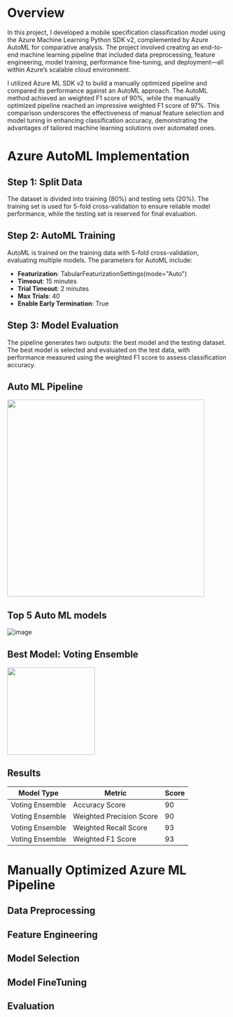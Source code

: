 # Overview

In this project, I developed a mobile specification classification model using the Azure Machine Learning Python SDK v2, complemented by Azure AutoML for comparative analysis. The project involved creating an end-to-end machine learning pipeline that included data preprocessing, feature engineering, model training, performance fine-tuning, and deployment—all within Azure’s scalable cloud environment.

I utilized Azure ML SDK v2 to build a manually optimized pipeline and compared its performance against an AutoML approach. The AutoML method achieved an weighted F1 score of 90%, while the manually optimized pipeline reached an impressive weighted F1 score of 97%. This comparison underscores the effectiveness of manual feature selection and model tuning in enhancing classification accuracy, demonstrating the advantages of tailored machine learning solutions over automated ones.

# Azure AutoML Implementation

## Step 1: Split Data

The dataset is divided into training (80%) and testing sets (20%). The training set is used for 5-fold cross-validation to ensure reliable model performance, while the testing set is reserved for final evaluation. 

## Step 2: AutoML Training

AutoML is trained on the training data with 5-fold cross-validation, evaluating multiple models. The parameters for AutoML include:

- **Featurization**: TabularFeaturizationSettings(mode="Auto")
- **Timeout**: 15 minutes
- **Trial Timeout**: 2 minutes
- **Max Trials**: 40
- **Enable Early Termination**: True
  
## Step 3: Model Evaluation

The pipeline generates two outputs: the best model and the testing dataset. The best model is selected and evaluated on the test data, with performance measured using the weighted F1 score to assess classification accuracy.

## Auto ML Pipeline

<img src="https://github.com/user-attachments/assets/bd85257f-16d1-408e-95e8-8b024308d8c5" width="450" />

## Top 5 Auto ML models
![image](https://github.com/user-attachments/assets/6e8f78ed-a45b-4bd6-8360-70f8946ca278)


## Best Model: Voting Ensemble

<img src="https://github.com/user-attachments/assets/e1962351-c77b-491f-9a36-c0e8a5f7f47d" width="200" />

## Results

| Model Type         | Metric         | Score |
|--------------------|----------------|-------|
| Voting Ensemble    |    Accuracy Score    | 90    |
| Voting Ensemble    | Weighted Precision Score   | 90    |
| Voting Ensemble    |    Weighted Recall Score        | 93    |
| Voting Ensemble    |    Weighted F1 Score        | 93    |

# Manually Optimized Azure ML Pipeline

## Data Preprocessing

## Feature Engineering

## Model Selection

## Model FineTuning 

## Evaluation 
